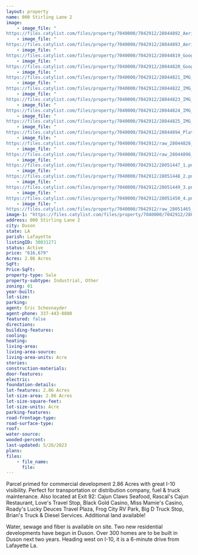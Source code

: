 ```yaml
---
layout: property
name: 000 Stirling Lane 2
image:
    - image_file: "https://files.catylist.com/files/property/7040000/7042912/28044892_Aerial_2___000_Stirling_Ln_2_Patsy___Eric.png"
    - image_file: "https://files.catylist.com/files/property/7040000/7042912/28044893_Aerial_3___000_Stirling_Ln_2_Patsy___Eric.png"
    - image_file: "https://files.catylist.com/files/property/7040000/7042912/28044819_Google_Earth___000_Stirling_Ln___Eric.jpg"
    - image_file: "https://files.catylist.com/files/property/7040000/7042912/28044820_Google_Map___000_Stirling_Ln___Eric.png"
    - image_file: "https://files.catylist.com/files/property/7040000/7042912/28044821_IMG_7051.jpg"
    - image_file: "https://files.catylist.com/files/property/7040000/7042912/28044822_IMG_7064.jpg"
    - image_file: "https://files.catylist.com/files/property/7040000/7042912/28044823_IMG_7053.jpg"
    - image_file: "https://files.catylist.com/files/property/7040000/7042912/28044824_IMG_7062.jpg"
    - image_file: "https://files.catylist.com/files/property/7040000/7042912/28044825_IMG_7060.jpg"
    - image_file: "https://files.catylist.com/files/property/7040000/7042912/28044894_Plat___000_Stirling_Ln_2_Patsy___Eric.pdf.png"
    - image_file: "https://files.catylist.com/files/property/7040000/7042912/raw_28044826_Flood___000_Stirling_Ln_1_Stennie__Eric.pdf"
    - image_file: "https://files.catylist.com/files/property/7040000/7042912/raw_28044896_Plat_Outlined___000_Stirling_Ln_2_Patsy___Eric.pdf"
    - image_file: "https://files.catylist.com/files/property/7040000/7042912/28051447_1.png"
    - image_file: "https://files.catylist.com/files/property/7040000/7042912/28051448_2.png"
    - image_file: "https://files.catylist.com/files/property/7040000/7042912/28051449_3.png"
    - image_file: "https://files.catylist.com/files/property/7040000/7042912/28051450_4.png"
    - image_file: "https://files.catylist.com/files/property/7040000/7042912/raw_28051465_Flyer___000_Stirling_Ln_1___EricFinal.pdf"
image-1: "https://files.catylist.com/files/property/7040000/7042912/28044890_Aerial_1___000_Stirling_Ln_2_Patsy____Eric.png"
address: 000 Stirling Lane 2
city: Duson
state: LA
parish: Lafayette
listingID: 30831271
status: Active
price: "616,679"
Acres: 2.86 Acres
SqFt:
Price-SqFt:
property-type: Sale
property-subtype: Industrial, Other
zoning: 01
year-built:
lot-size:
parking:
agent: Eric Schexnayder
agent-phone: 337-443-0880
featured: false
directions:
building-features:
cooling:
heating:
living-area:
living-area-source:
living-area-units: Acre
stories:
construction-materials:
door-features:
electric:
foundation-details:
lot-features: 2.86 Acres
lot-size-area: 2.86 Acres
lot-size-square-feet:
lot-size-units: Acre
parking-features:
road-frontage-type:
road-surface-type:
roof:
water-source:
wooded-percent:
last-updated: 5/26/2023
plans:
files:
    - file_name:
      file:
---
```

Parcel primed for commercial development 2.86 Acres with great I-10 visibility. Perfect for transportation or distribution company, fuel &amp; truck maintenance. Also located at Exit 92: Cajun Claws Seafood, Rascal's Cajun Restaurant, Love's Travel Stop, Black Gold Casino, Miss Mamie's Casino, Roady's Lucky Deuces Travel Plaza, Frog City RV Park, Big D Truck Stop, Brian's Truck &amp; Diesel Services. Additional land available!Water, sewage and fiber is available on site.Two new residential developments have begun in Duson.Over 300 homes are to be built in Duson next two years.Heading west on I-10, it is a 6-minute drive from Lafayette La.
